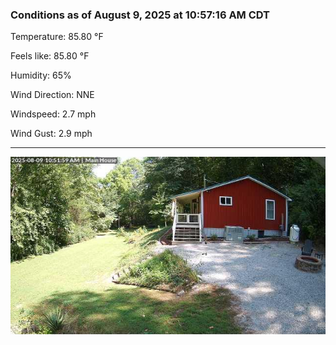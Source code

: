 ### Conditions as of August 9, 2025 at 10:57:16 AM CDT 

Temperature: 85.80 &deg;F

Feels like: 85.80 &deg;F

Humidity: 65%

Wind Direction: NNE

Windspeed: 2.7 mph

Wind Gust: 2.9 mph

---

<img src="./images/latest.jpeg"/>


